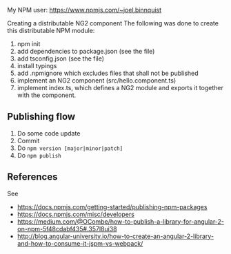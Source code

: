 My NPM user: https://www.npmjs.com/~joel.binnquist

Creating a distributable NG2 component
The following was done to create this distributable NPM module:
1. npm init
2. add dependencies to package.json (see the file)
3. add tsconfig.json (see the file)
4. install typings
5. add .npmignore which excludes files that shall not be published
6. implement an NG2 component (src/hello.component.ts)
7. implement index.ts, which defines a NG2 module and exports it together with the component.

Publishing flow
---------------
1. Do some code update
2. Commit
3. Do `npm version [major|minor|patch]`
4. Do `npm publish`

References
----------
See
- https://docs.npmjs.com/getting-started/publishing-npm-packages
- https://docs.npmjs.com/misc/developers
- https://medium.com/@OCombe/how-to-publish-a-library-for-angular-2-on-npm-5f48cdabf435#.357l8ui38
- http://blog.angular-university.io/how-to-create-an-angular-2-library-and-how-to-consume-it-jspm-vs-webpack/
